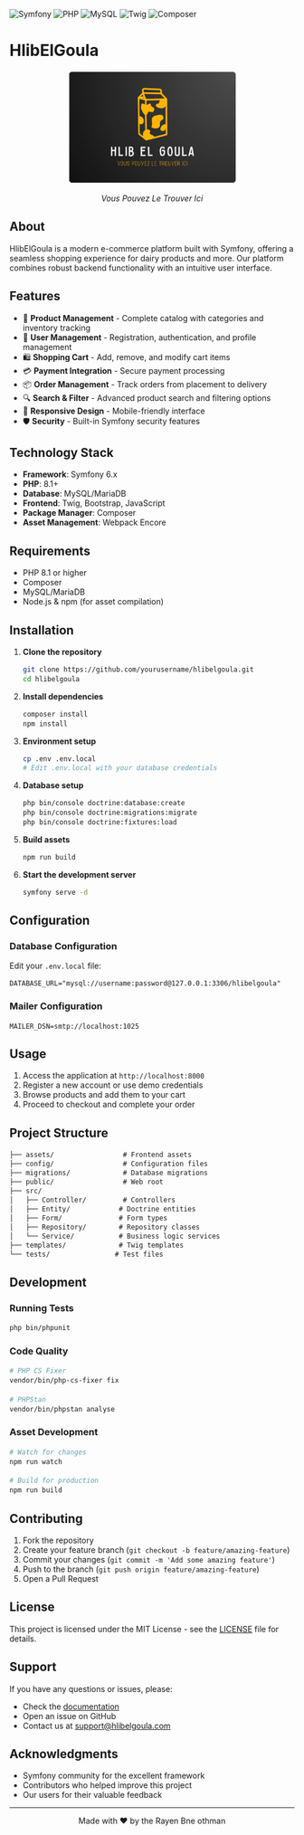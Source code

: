 ![Symfony](https://img.shields.io/badge/Symfony-000000?style=for-the-badge&logo=symfony&logoColor=white)
![PHP](https://img.shields.io/badge/PHP-777BB4?style=for-the-badge&logo=php&logoColor=white)
![MySQL](https://img.shields.io/badge/MySQL-4479A1?style=for-the-badge&logo=mysql&logoColor=white)
![Twig](https://img.shields.io/badge/Twig-339933?style=for-the-badge&logo=twig&logoColor=white)
![Composer](https://img.shields.io/badge/Composer-885630?style=for-the-badge&logo=composer&logoColor=white)

# HlibElGoula

<div align="center">
  <img src="logo.png" alt="HlibElGoula Logo" width="300" height="200">
<p><em>Vous Pouvez Le Trouver Ici</em></p>
</div>

## About

HlibElGoula is a modern e-commerce platform built with Symfony, offering a seamless shopping experience for dairy products and more. Our platform combines robust backend functionality with an intuitive user interface.


## Features

- 🛒 **Product Management** - Complete catalog with categories and inventory tracking
- 👥 **User Management** - Registration, authentication, and profile management
- 🛍️ **Shopping Cart** - Add, remove, and modify cart items
- 💳 **Payment Integration** - Secure payment processing
- 📦 **Order Management** - Track orders from placement to delivery
- 🔍 **Search & Filter** - Advanced product search and filtering options
- 📱 **Responsive Design** - Mobile-friendly interface
- 🛡️ **Security** - Built-in Symfony security features

## Technology Stack

- **Framework**: Symfony 6.x
- **PHP**: 8.1+
- **Database**: MySQL/MariaDB
- **Frontend**: Twig, Bootstrap, JavaScript
- **Package Manager**: Composer
- **Asset Management**: Webpack Encore

## Requirements

- PHP 8.1 or higher
- Composer
- MySQL/MariaDB
- Node.js & npm (for asset compilation)

## Installation

1. **Clone the repository**
   ```bash
   git clone https://github.com/yourusername/hlibelgoula.git
   cd hlibelgoula
   ```

2. **Install dependencies**
   ```bash
   composer install
   npm install
   ```

3. **Environment setup**
   ```bash
   cp .env .env.local
   # Edit .env.local with your database credentials
   ```

4. **Database setup**
   ```bash
   php bin/console doctrine:database:create
   php bin/console doctrine:migrations:migrate
   php bin/console doctrine:fixtures:load
   ```

5. **Build assets**
   ```bash
   npm run build
   ```

6. **Start the development server**
   ```bash
   symfony serve -d
   ```

## Configuration

### Database Configuration
Edit your `.env.local` file:
```env
DATABASE_URL="mysql://username:password@127.0.0.1:3306/hlibelgoula"
```

### Mailer Configuration
```env
MAILER_DSN=smtp://localhost:1025
```

## Usage

1. Access the application at `http://localhost:8000`
2. Register a new account or use demo credentials
3. Browse products and add them to your cart
4. Proceed to checkout and complete your order

## Project Structure

```
├── assets/                 # Frontend assets
├── config/                 # Configuration files
├── migrations/             # Database migrations
├── public/                 # Web root
├── src/
│   ├── Controller/         # Controllers
│   ├── Entity/            # Doctrine entities
│   ├── Form/              # Form types
│   ├── Repository/        # Repository classes
│   └── Service/           # Business logic services
├── templates/             # Twig templates
└── tests/                # Test files
```

## Development

### Running Tests
```bash
php bin/phpunit
```

### Code Quality
```bash
# PHP CS Fixer
vendor/bin/php-cs-fixer fix

# PHPStan
vendor/bin/phpstan analyse
```

### Asset Development
```bash
# Watch for changes
npm run watch

# Build for production
npm run build
```

## Contributing

1. Fork the repository
2. Create your feature branch (`git checkout -b feature/amazing-feature`)
3. Commit your changes (`git commit -m 'Add some amazing feature'`)
4. Push to the branch (`git push origin feature/amazing-feature`)
5. Open a Pull Request

## License

This project is licensed under the MIT License - see the [LICENSE](LICENSE) file for details.

## Support

If you have any questions or issues, please:
- Check the [documentation](docs/)
- Open an issue on GitHub
- Contact us at support@hlibelgoula.com

## Acknowledgments

- Symfony community for the excellent framework
- Contributors who helped improve this project
- Our users for their valuable feedback

---

<div align="center">
  Made with ❤️ by the Rayen Bne othman
</div>

